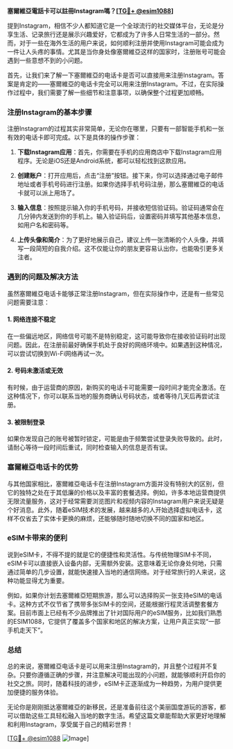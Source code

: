 **塞爾維亞電話卡可以註冊Instagram嗎？[[TG💪+ @esim1088](https://t.me/s/esim1088)]**

提到Instagram，相信不少人都知道它是一个全球流行的社交媒体平台，无论是分享生活、记录旅行还是展示兴趣爱好，它都成为了许多人日常生活的一部分。然而，对于一些在海外生活的用户来说，如何顺利注册并使用Instagram可能会成为一件让人头疼的事情。尤其是当你身处像塞爾維亞这样的国家时，注册账号可能会遇到一些意想不到的小问题。

首先，让我们来了解一下塞爾維亞的电话卡是否可以直接用来注册Instagram。答案是肯定的——塞爾維亞的电话卡完全可以用来注册Instagram。不过，在实际操作过程中，我们需要了解一些细节和注意事项，以确保整个过程更加顺畅。

### 注册Instagram的基本步骤

注册Instagram的过程其实非常简单，无论你在哪里，只要有一部智能手机和一张有效的电话卡即可完成。以下是具体的操作步骤：

1. **下载Instagram应用**：首先，你需要在手机的应用商店中下载Instagram应用程序。无论是iOS还是Android系统，都可以轻松找到这款应用。
   
2. **创建账户**：打开应用后，点击“注册”按钮。接下来，你可以选择通过电子邮件地址或者手机号码进行注册。如果你选择手机号码注册，那么塞爾維亞的电话卡就可以派上用场了。

3. **输入信息**：按照提示输入你的手机号码，并接收短信验证码。验证码通常会在几分钟内发送到你的手机上。输入验证码后，设置密码并填写其他基本信息，如用户名和密码等。

4. **上传头像和简介**：为了更好地展示自己，建议上传一张清晰的个人头像，并填写一段简短的自我介绍。这不仅能让你的朋友更容易认出你，也能吸引更多关注者。

### 遇到的问题及解决方法

虽然塞爾維亞电话卡能够正常注册Instagram，但在实际操作中，还是有一些常见问题需要注意：

#### 1. 网络连接不稳定
在一些偏远地区，网络信号可能不是特别稳定，这可能导致你在接收验证码时出现问题。因此，在注册前最好确保手机处于良好的网络环境中。如果遇到这种情况，可以尝试切换到Wi-Fi网络再试一次。

#### 2. 号码未激活或无效
有时候，由于运营商的原因，新购买的电话卡可能需要一段时间才能完全激活。在这种情况下，你可以联系当地的服务商确认号码状态，或者等待几天后再尝试注册。

#### 3. 被限制登录
如果你发现自己的账号被暂时锁定，可能是由于频繁尝试登录失败导致的。此时，请耐心等待一段时间后重试，同时检查输入的信息是否有误。

### 塞爾維亞电话卡的优势

与其他国家相比，塞爾維亞电话卡在注册Instagram方面并没有特别大的区别，但它的独特之处在于其低廉的价格以及丰富的套餐选择。例如，许多本地运营商提供无限流量服务，这对于经常需要浏览图片和视频内容的Instagram用户来说无疑是个好消息。此外，随着eSIM技术的发展，越来越多的人开始选择虚拟电话卡，这样不仅省去了实体卡更换的麻烦，还能够随时随地切换不同的国家和地区。

### eSIM卡带来的便利

说到eSIM卡，不得不提的就是它的便捷性和灵活性。与传统物理SIM卡不同，eSIM卡可以直接嵌入设备内部，无需额外安装。这意味着无论你身处何地，只需通过简单的几步设置，就能快速接入当地的通信网络。对于经常旅行的人来说，这种功能显得尤为重要。

例如，如果你计划去塞爾維亞短期旅游，那么可以选择购买一张支持eSIM的电话卡。这种方式不仅节省了携带多张SIM卡的空间，还能根据行程灵活调整套餐方案。目前市面上已经有不少品牌推出了针对国际用户的eSIM服务，比如我们熟悉的ESIM1088，它提供了覆盖多个国家和地区的解决方案，让用户真正实现“一部手机走天下”。

### 总结

总的来说，塞爾維亞电话卡是可以用来注册Instagram的，并且整个过程并不复杂。只要你遵循正确的步骤，并注意解决可能出现的小问题，就能够顺利开启你的社交之旅。同时，随着科技的进步，eSIM卡正逐渐成为一种趋势，为用户提供更加便捷的服务体验。

无论你是刚刚抵达塞爾維亞的新移民，还是准备前往这个美丽国度游玩的游客，都可以借助这些工具轻松融入当地的数字生活。希望这篇文章能帮助大家更好地理解和利用Instagram，享受属于自己的精彩世界！

[[TG💪+ @esim1088](https://t.me/s/esim1088) ![Image](https://i.postimg.cc/4NQfJmqS/Snipaste-2025-05-13-00-14-12.png)]